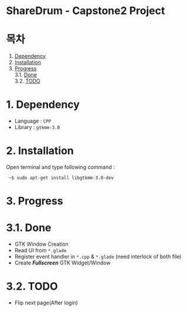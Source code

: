 # ShareDrum - Capstone2 Project  

# 목차  
1. [Dependency](#1-dependency)
2. [Installation](#2-installation)  
3. [Progress](#3-progress)  
3.1. [Done](#31-done)  
3.2. [TODO](#32-todo)  

# 1. Dependency  
* Language : `CPP`  
* Library : `gtkmm-3.0`  
 
# 2. Installation  
Open terminal and type following command :  
```
 ~$ sudo apt-get install libgtkmm-3.0-dev 
```

# 3. Progress

# 3.1. Done
* GTK Window Creation
* Read UI from `*.glade`  
* Register event handler in `*.cpp` & `*.glade` (need interlock of both file)
* Create **_Fullscreen_** GTK Widget/Window

# 3.2. TODO
* Flip next page(After login)
